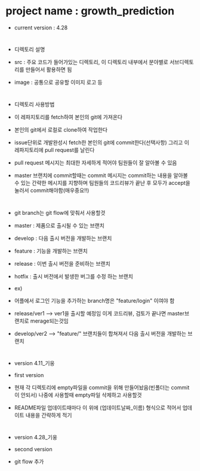 # project name : growth_prediction

* current version : 4.28

#
* 디렉토리 설명

* src : 주요 코드가 들어가있는 디렉토리, 이 디렉토리 내부에서 분야별로 서브디렉토리를 만들어서 활용하면 됨

* image : 공통으로 공유할 이미지 로고 등


#

#
* 디렉토리 사용방법

* 이 레파지토리를 fetch하여 본인의 git에 가져온다

* 본인의 git에서 로컬로 clone하여 작업한다

* issue단위로 개발완성시 fetch한 본인의 git에 commit한다(선택사항) 그리고 이 레파지토리에 pull request를 날린다

* pull request 메시지는 최대한 자세하게 적어야 팀원들이 잘 알아볼 수 있음

* master 브랜치에 commit할때는 commit 메시지는 commit하는 내용을 알아볼 수 있는 간략한 메시지를 지향하며 팀원들의 코드리뷰가 끝난 후 모두가 accept을 눌러서 commit해야함(매우중요!!)
#

#
* git branch는 git flow에 맞춰서 사용할것 

* master : 제품으로 출시될 수 있는 브랜치
* develop : 다음 출시 버전을 개발하는 브랜치
* feature : 기능을 개발하는 브랜치
* release : 이번 출시 버전을 준비하는 브랜치
* hotfix : 출시 버전에서 발생한 버그를 수정 하는 브랜치

* ex)
* 어플에서 로그인 기능을 추가하는 branch명은 "feature/login" 이여야 함
* release/ver1 --> ver1을 출시할 예정임 이게 코드리뷰, 검토가 끝나면 master브랜치로 merage되는것임
* develop/ver2 --> "feature/" 브랜치들이 합쳐져서 다음 출시 버전을 개발하는 브랜치

#

#
* version 4.11_기웅

* first version

* 현재 각 디렉토리에 empty파일을 commit을 위해 만들어놨음(빈폴더는 commit이 안되서) 나중에 사용할때 empty파일 삭제하고 사용할것

* README파일 업데이트때마다 이 위에 (업데이트날짜\_이름) 형식으로 적어서 업데이트 내용을 간략하게 적기

#

#
* version 4.28_기웅

* second version

* git flow 추가
#
